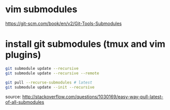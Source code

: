 # vim submodules
https://git-scm.com/book/en/v2/Git-Tools-Submodules

# install git submodules (tmux and vim plugins)


```bash
git submodule update --recursive
git submodule update --recursive --remote

git pull --recurse-submodules # latest
git submodule update --init --recursive
```

source: http://stackoverflow.com/questions/1030169/easy-way-pull-latest-of-all-submodules
